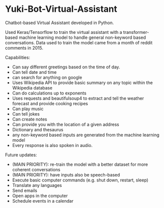 # Yuki-Bot-Virtual-Assistant

Chatbot-based Virtual Assistant developed in Python.

Used Keras/Tensorflow to train the virtual assistant with a transformer-based machine learning model to handle general non-keyword based conversations. Data used to train the model came from a month of reddit comments in 2015.

Capabilities:
- Can say different greetings based on the time of day.
- Can tell date and time
- can search for anything on google
- Uses Wikipedia API to provide basic summary on any topic within the Wikipedia database
- Can do calculations up to exponents
- Uses requests and beautifulsoup4 to extract and tell the weather forecast and provide cooking recipes
- Can play music
- Can tell jokes
- Can create notes
- Can provide you with the location of a given address
- Dictionary and thesaurus
- any non-keyword based inputs are generated from the machine learning model
- Every response is also spoken in audio.

Future updates:
- (MAIN PRIORITY): re-train the model with a better dataset for more coherent conversations
- (MAIN PRIORITY): have inputs also be speech-based
- Execute basic computer commands (e.g. shut down, restart, sleep)
- Translate any languages
- Send emails
- Open apps in the computer
- Schedule events in a calendar
